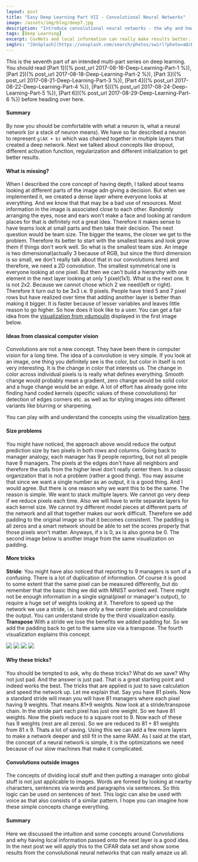 ```yaml
---
layout: post
title: "Easy Deep Learning Part VII - Convolutional Neural Networks"
image: /assets/img/blog/deep7.jpg
description: "Introduce convolutional neural networks - the why and how local information gets captured."
tags: [Deep Learning]
excerpt: CovNets and local information can really make results better. Simple Problem - Simple Solution.
imgSrc: "[UnSplash](https://unsplash.com/search/photos/swirl?photo=aQcE3gDSSTY)"
---
```


This is the seventh part of an intended multi-part series on deep learning. You should read [Part 1]({% post_url 2017-08-16-Deep-Learning-Part-1 %}), [Part 2]({% post_url 2017-08-18-Deep-Learning-Part-2 %}), [Part 3]({% post_url 2017-08-21-Deep-Learning-Part-3 %}), [Part 4]({% post_url 2017-08-22-Deep-Learning-Part-4 %}), [Part 5]({% post_url 2017-08-24-Deep-Learning-Part-5 %}), [Part 6]({% post_url 2017-08-29-Deep-Learning-Part-6 %}) before heading over here.

#### Summary
By now you should be comfortable with what a neuron is, what a neural network (or a stack of neuron means). We have so far described a neuron to represent `g(AX + b)` which was chained together in multiple layers that created a deep network. Next we talked about concepts like dropout, different activation function, regularization and different initialization to get better results.

#### What is missing?
When I described the core concept of having depth, I talked about teams looking at different parts of the image adn giving a decision. But when we implemented it, we created a dense layer where everyone looks at everything. And we know that that may be a bad use of resources. Most information in the image is associated close to each other. Randomly arranging the eyes, nose and ears won't make a face and looking at random places for that is definitely not a great idea. Therefore it makes sense to have teams  look at small parts and then take their decision. The next question would be team size. The bigger the teams, the closer we get to the problem. Therefore its better to start with the smallest teams and look grow them if things don't work well. So what is the smallest team size. An image is two dimensional(actually 3 because of RGB, but since the third dimension is so small, we don't really talk about that in our convolutions here) and therefore, we need a 2D convolution. The smallest symmetrical one is everyone looking at one pixel. But then we can't build a hierarchy with one element in the next layer looking at only 1 pixel(1x1). What is the next one. It is not 2x2. Because we cannot chose which 2 we need(left or right). Therefore it turn out to be 3x3 i.e. 9 pixels. People have tried 5 and 7 pixel rows but have realized over time that adding another layer is better than making it bigger. It is faster because of lesser variables and leaves little reason to go higher.
So how does it look like to a user. You can get a fair idea from the [visualization from vdumoulin](https://github.com/vdumoulin/conv_arithmetic) displayed in the first image below.


#### Ideas from classical computer vision
Convolutions are not a new concept. They have been there in computer vision for a long time. The idea of a convolution is very simple. If you look at an image, one thing you definitely see is the color, but color in itself is not very interesting. It is the change in color that interests us. The change in color across individual pixels is is really what defines everything. Smooth change would probably mean a gradient, zero change would be solid color and a huge change would be an edge. A lot of effort has already gone into finding hand coded kernels (specific values of these convolutions) for detection of edges corners etc. as well as for styling images into different variants like blurring or sharpening.

You can play with and understand the concepts using the visualization [here](http://setosa.io/ev/image-kernels/).

#### Size problems
You might have noticed, the approach above would reduce the output prediction size by two pixels in both rows and columns. Going back to manager analogy, each manager has 9 people reporting, but not all people have 9 managers. The pixels at the edges don't have all neighbors and therefore the calls from the higher level don't really center them. In a classic organization that is not a problem (rather a good thing). You may assume that since we want a single number as an output, it is a good thing. And I would agree. But there is one reason why we want this to be the same. The reason is simple. We want to stack multiple layers. We cannot go very deep if we reduce pixels each time. Also we will have to write separate layers for each kernel size. We cannot try different model pieces at different parts of the network and all that together makes our work difficult. Therefore we add padding to the original image so that it becomes consistent. The padding is all zeros and a smart network should be able to set the scores properly that those pixels won't matter. Anyways, if x is 0, ax is also gonna be 0. The second image below is another image from the same visualization on padding.

#### More tricks
**Stride**: You might have also noticed that reporting to 9 managers is sort of a confusing. There is a lot of duplication of information. Of course it is good to some extent that the same pixel can be measured differently, but do remember that the basic thing we did with MNIST worked well. There might not be enough information in a single signal(pixel or manager's output), to require a huge set of weights looking at it. Therefore to speed up the network we use a stride, i.e. have only a few center pixels and consolidate the output. You can understand stride by the third visualization easily.
**Transpose** With a stride we lose the benefits we added padding for. So we add the padding back to get to the same size via a transpose. The fourth visualization explains this concept.

<img class="col-md-6 col-lg-3 img-fluid rounded" src="{{ site.url }}/assets/img/blog/conv.gif">
<img class="col-md-6 col-lg-3 img-fluid rounded" src="{{ site.url }}/assets/img/blog/convpad.gif">
<img class="col-md-6 col-lg-3 img-fluid rounded" src="{{ site.url }}/assets/img/blog/convstride.gif">
<img class="col-md-6 col-lg-3 img-fluid rounded" src="{{ site.url }}/assets/img/blog/convtrans.gif">

#### Why these tricks?
You should be tempted to ask, why do these tricks? What do we save? Why not just pad. And the answer is just pad. That is a great starting point and indeed works the best. The tricks that are applied is just to save calculation and speed the network up. Let me explain that. Say you have 81 pixels. Now a standard stride will mean you will have 81 managers where each pixel having 9 weights. That means 81*9 weights. Now look at a stride/transpose chain. In the stride part each pixel has just one weight. So we have 81 weights. Now the pixels reduce to a square root to 9. Now each of these has 9 weights (rest are all zeros). So we are reduced to 81 + 81 weights from 81 x 9. Thats a lot of saving. Using this we can add a few more layers to make a network deeper and still fit in the same RAM. As I said at the start, the concept of a neural network is simple, it is the optimizations we need because of our slow machines that make it complicated.

#### Convolutions outside images
The concepts of dividing local stuff and then putting a manager onto global stuff is not just applicable to images. Words are formed by looking at nearby characters, sentences via words and paragraphs via sentences. So this logic can be used on sentences of text. This logic can also be used with voice as that also consists of a similar pattern. I hope you can imagine how these simple concepts change everything.

#### Summary
Here we discussed the intuition and some concepts around Convolutions and why having local information passed onto the next layer is a good idea. In the next post we will apply this to the CIFAR data set and show some results from the convolutional neural networks that can really amaze us all.
